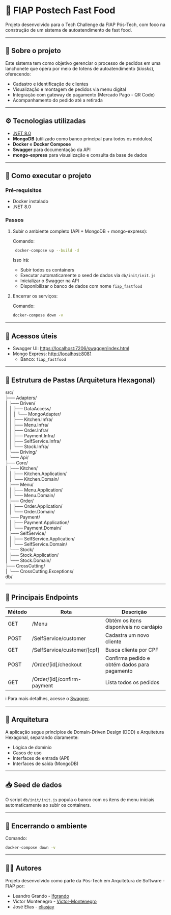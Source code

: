 ﻿# 🍔 FIAP Postech Fast Food

Projeto desenvolvido para o Tech Challenge da FIAP Pós-Tech, com foco na construção de um sistema de autoatendimento de fast food.

---

## 📌 Sobre o projeto

Este sistema tem como objetivo gerenciar o processo de pedidos em uma lanchonete que opera por meio de totens de autoatendimento (*kiosks*), oferecendo:

- Cadastro e identificação de clientes
- Visualização e montagem de pedidos via menu digital
- Integração com gateway de pagamento (Mercado Pago - QR Code)
- Acompanhamento do pedido até a retirada

---

## ⚙️ Tecnologias utilizadas

- [.NET 8.0](https://learn.microsoft.com/en-us/dotnet/core/whats-new/dotnet-8)
- **MongoDB** (utilizado como banco principal para todos os módulos)
- **Docker** e **Docker Compose**
- **Swagger** para documentação da API
- **mongo-express** para visualização e consulta da base de dados

---

## 🚀 Como executar o projeto

### Pré-requisitos

- Docker instalado
- .NET 8.0

### Passos

1. Subir o ambiente completo (API + MongoDB + mongo-express):

   Comando:

   ```bash
	docker-compose up --build -d
   ```

   Isso irá:  
   - Subir todos os containers  
   - Executar automaticamente o seed de dados via `db/init/init.js`
   - Inicializar o Swagger na API  
   - Disponibilizar o banco de dados com nome `fiap_fastfood`

2. Encerrar os serviços:

   Comando:
   ```bash
   docker-compose down -v
   ```
---

## 🧪 Acessos úteis

- Swagger UI: [https://localhost:7206/swagger/index.html](https://localhost:7206/swagger/index.html)
- Mongo Express: [http://localhost:8081](http://localhost:8081)
  - Banco: `fiap_fastfood`

---

## 📂 Estrutura de Pastas (Arquitetura Hexagonal)

src/  
├── Adapters/  
│   ├── Driven/  
│   │   ├── DataAccess/  
│   │   │   └── MongoAdapter/  
│   │   ├── Kitchen.Infra/  
│   │   ├── Menu.Infra/  
│   │   ├── Order.Infra/  
│   │   ├── Payment.Infra/  
│   │   ├── SelfService.Infra/  
│   │   └── Stock.Infra/  
│   └── Driving/  
│       └── Api/  
├── Core/  
│   ├── Kitchen/  
│   │   ├── Kitchen.Application/  
│   │   └── Kitchen.Domain/  
│   ├── Menu/  
│   │   ├── Menu.Application/  
│   │   └── Menu.Domain/  
│   ├── Order/  
│   │   ├── Order.Application/  
│   │   └── Order.Domain/  
│   ├── Payment/  
│   │   ├── Payment.Application/  
│   │   └── Payment.Domain/  
│   ├── SelfService/  
│   │   ├── SelfService.Application/  
│   │   └── SelfService.Domain/  
│   └── Stock/  
│       ├── Stock.Application/  
│       └── Stock.Domain/  
├── CrossCutting/  
│   └── CrossCutting.Exceptions/  
db/



---

## 🔗 Principais Endpoints

| Método | Rota                          | Descrição                                    |
|--------|-------------------------------|----------------------------------------------|
| GET    | /Menu                         | Obtém os itens disponíveis no cardápio       |
| POST   | /SelfService/customer         | Cadastra um novo cliente                     |
| GET    | /SelfService/customer/[cpf]   | Busca cliente por CPF                        |
| POST   | /Order/[id]/checkout          | Confirma pedido e obtém dados para pagamento |
| GET    | /Order/[id]/confirm-payment   | Lista todos os pedidos                       |

ℹ️ Para mais detalhes, acesse o [Swagger](https://localhost:7206/swagger/index.html).

---

## 🧠 Arquitetura

A aplicação segue princípios de Domain-Driven Design (DDD) e Arquitetura Hexagonal, separando claramente:

- Lógica de domínio  
- Casos de uso  
- Interfaces de entrada (API)  
- Interfaces de saída (MongoDB)  

---

## 📥 Seed de dados

O script `db/init/init.js` popula o banco com os itens de menu iniciais automaticamente ao subir os containers.

---

## 🛑 Encerrando o ambiente

Comando:
```bash
docker-compose down -v
```

---

## 🧑‍💻 Autores

Projeto desenvolvido como parte da Pós-Tech em Arquitetura de Software - FIAP por:
- Leandro Grando - [lfgrando](https://github.com/lfgrando)
- Victor Montenegro - [Victor-Montenegro](https://github.com/Victor-Montenegro)
- José Elias - [eliasjay](https://github.com/eliasjay)